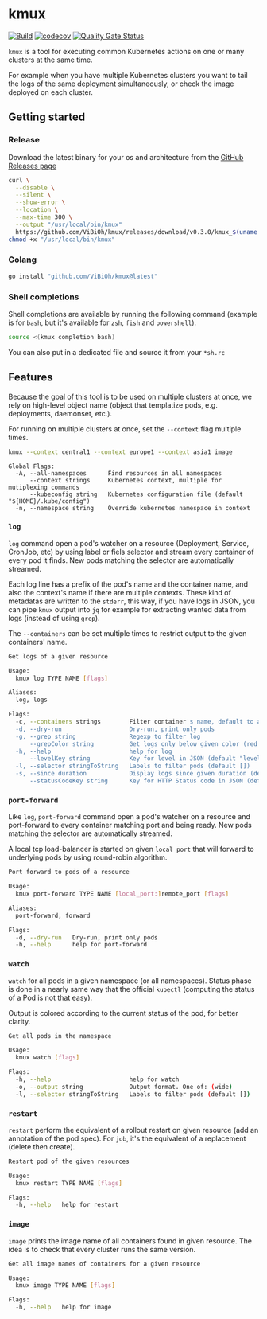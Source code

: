 # kmux

[![Build](https://github.com/ViBiOh/kmux/workflows/Build/badge.svg)](https://github.com/ViBiOh/kmux/actions)
[![codecov](https://codecov.io/gh/ViBiOh/kmux/branch/main/graph/badge.svg)](https://codecov.io/gh/ViBiOh/kmux)
[![Quality Gate Status](https://sonarcloud.io/api/project_badges/measure?project=ViBiOh_kube&metric=alert_status)](https://sonarcloud.io/dashboard?id=ViBiOh_kube)

`kmux` is a tool for executing common Kubernetes actions on one or many clusters at the same time.

For example when you have multiple Kubernetes clusters you want to tail the logs of the same deployment simultaneously, or check the image deployed on each cluster.

## Getting started

### Release

Download the latest binary for your os and architecture from the [GitHub Releases page](https://github.com/ViBiOh/kmux/releases)

```bash
curl \
  --disable \
  --silent \
  --show-error \
  --location \
  --max-time 300 \
  --output "/usr/local/bin/kmux"
  https://github.com/ViBiOh/kmux/releases/download/v0.3.0/kmux_$(uname -s | tr "[:upper:]" "[:lower:]")_amd64
chmod +x "/usr/local/bin/kmux"
```

### Golang

```bash
go install "github.com/ViBiOh/kmux@latest"
```

### Shell completions

Shell completions are available by running the following command (example is for `bash`, but it's available for `zsh`, `fish` and `powershell`).

```bash
source <(kmux completion bash)
```

You can also put in a dedicated file and source it from your `*sh.rc`

## Features

Because the goal of this tool is to be used on multiple clusters at once, we rely on high-level object name (object that templatize pods, e.g. deployments, daemonset, etc.).

For running on multiple clusters at once, set the `--context` flag multiple times.

```bash
kmux --context central1 --context europe1 --context asia1 image
```

```
Global Flags:
  -A, --all-namespaces      Find resources in all namespaces
      --context strings     Kubernetes context, multiple for mutiplexing commands
      --kubeconfig string   Kubernetes configuration file (default "${HOME}/.kube/config")
  -n, --namespace string    Override kubernetes namespace in context
```

### `log`

`log` command open a pod's watcher on a resource (Deployment, Service, CronJob, etc) by using label or fiels selector and stream every container of every pod it finds. New pods matching the selector are automatically streamed.

Each log line has a prefix of the pod's name and the container name, and also the context's name if there are multiple contexts. These kind of metadatas are written to the `stderr`, this way, if you have logs in JSON, you can pipe `kmux` output into `jq` for example for extracting wanted data from logs (instead of using `grep`).

The `--containers` can be set multiple times to restrict output to the given containers' name.

```bash
Get logs of a given resource

Usage:
  kmux log TYPE NAME [flags]

Aliases:
  log, logs

Flags:
  -c, --containers strings        Filter container's name, default to all containers, supports regexp
  -d, --dry-run                   Dry-run, print only pods
  -g, --grep string               Regexp to filter log
      --grepColor string          Get logs only below given color (red < yellow < white < green)
  -h, --help                      help for log
      --levelKey string           Key for level in JSON (default "level")
  -l, --selector stringToString   Labels to filter pods (default [])
  -s, --since duration            Display logs since given duration (default 1h0m0s)
      --statusCodeKey string      Key for HTTP Status code in JSON (default "statusCode")
```

### `port-forward`

Like `log`, `port-forward` command open a pod's watcher on a resource and port-forward to every container matching port and being ready. New pods matching the selector are automatically streamed.

A local tcp load-balancer is started on given `local port` that will forward to underlying pods by using round-robin algorithm.

```bash
Port forward to pods of a resource

Usage:
  kmux port-forward TYPE NAME [local_port:]remote_port [flags]

Aliases:
  port-forward, forward

Flags:
  -d, --dry-run   Dry-run, print only pods
  -h, --help      help for port-forward
```

### `watch`

`watch` for all pods in a given namespace (or all namespaces). Status phase is done in a nearly same way that the official `kubectl` (computing the status of a Pod is not that easy).

Output is colored according to the current status of the pod, for better clarity.

```bash
Get all pods in the namespace

Usage:
  kmux watch [flags]

Flags:
  -h, --help                      help for watch
  -o, --output string             Output format. One of: (wide)
  -l, --selector stringToString   Labels to filter pods (default [])
```

### `restart`

`restart` perform the equivalent of a rollout restart on given resource (add an annotation of the pod spec). For `job`, it's the equivalent of a replacement (delete then create).

```bash
Restart pod of the given resources

Usage:
  kmux restart TYPE NAME [flags]

Flags:
  -h, --help   help for restart
```

### `image`

`image` prints the image name of all containers found in given resource. The idea is to check that every cluster runs the same version.

```bash
Get all image names of containers for a given resource

Usage:
  kmux image TYPE NAME [flags]

Flags:
  -h, --help   help for image
```
